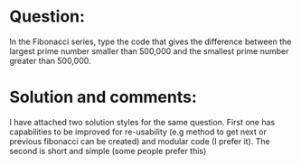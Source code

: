 # Question: 
In the Fibonacci series, type the code that gives the difference between the largest prime number
smaller than 500,000 and the smallest prime number greater than 500,000.

# Solution and comments:
I have attached two solution styles for the same question. First one has capabilities to be improved for re-usability (e.g method to get next or previous fibonacci can be created) and modular code (I prefer it). The second is short and simple (some people prefer this)
